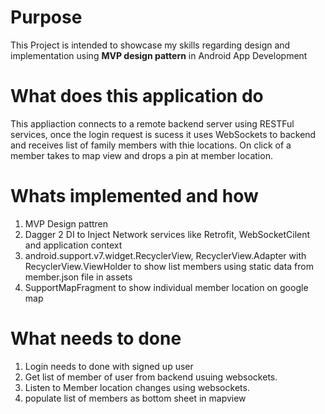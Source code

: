 # Purpose

This Project is intended to showcase my skills regarding design and implementation using **MVP design pattern** in Android App Development

# What does this application do
This appliaction connects to a remote backend server using RESTFul services, once the login request is sucess it uses WebSockets to backend 
and receives list of family members with thie locations. On click of a member takes to map view and drops a pin at member location.

# Whats implemented and how
1. MVP Design pattren 
2. Dagger 2 DI to Inject Network services like Retrofit, WebSocketCilent and application context
3. android.support.v7.widget.RecyclerView, RecyclerView.Adapter with RecyclerView.ViewHolder to show list members 
using static data from member.json file in assets
4. SupportMapFragment to show individual member location on google map

# What needs to done
1. Login needs to done with signed up user 
2. Get list of member of user from backend usuing websockets.
3. Listen to Member location changes using websockets.
4. populate list of members as bottom sheet in mapview 
